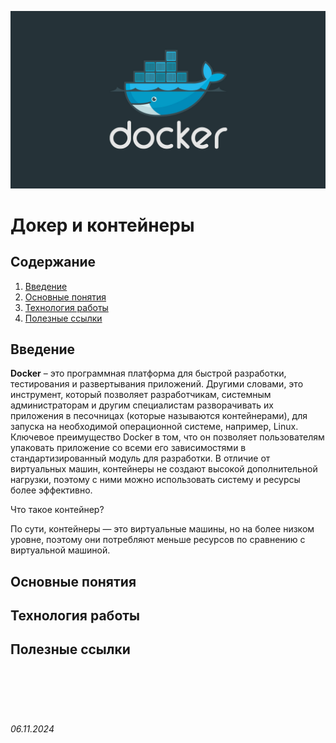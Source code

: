 ![docker](../assets/docker.jpg)

# Докер и контейнеры

## Содержание

1. [Введение](./README.md#введение)
2. [Основные понятия](./README.md#основные-понятия)
3. [Технология работы](./README.md#технология-работы)
4. [Полезные ссылки](./README.md#полезные-ссылки)


## Введение

**Docker** – это программная платформа для быстрой разработки, тестирования и развертывания приложений. Другими словами, это инструмент, который позволяет разработчикам, системным администраторам и другим специалистам разворачивать их приложения в песочницах (которые называются контейнерами), для запуска на необходимой операционной системе, например, Linux. Ключевое преимущество Docker в том, что он позволяет пользователям упаковать приложение со всеми его зависимостями в стандартизированный модуль для разработки. В отличие от виртуальных машин, контейнеры не создают высокой дополнительной нагрузки, поэтому с ними можно использовать систему и ресурсы более эффективно.

Что такое контейнер?

По сути, контейнеры — это виртуальные машины, но на более низком уровне, поэтому они потребляют меньше ресурсов по сравнению с виртуальной машиной.

## Основные понятия

## Технология работы

## Полезные ссылки

<br><br>
<br><br>

###### 06.11.2024


